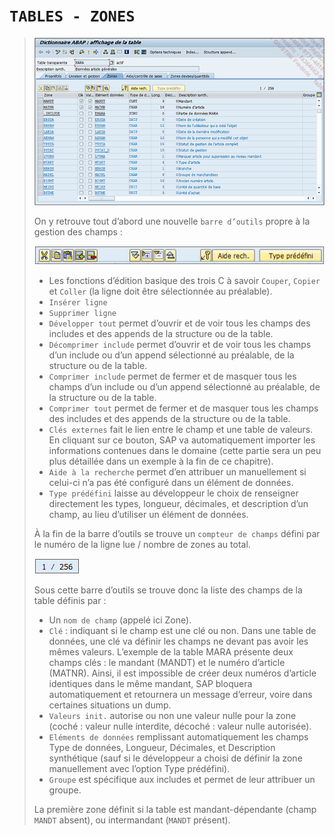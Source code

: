 # **`TABLES - ZONES`**

> ![](../00_Ressources/06_06_01.png)
>
> On y retrouve tout d’abord une nouvelle `barre d’outils` propre à la gestion des champs :
>
> ![](../00_Ressources/06_06_02.png)
>
> - Les fonctions d’édition basique des trois C à savoir `Couper`, `Copier` et `Coller` (la ligne doit être sélectionnée au préalable).
> - `Insérer ligne`
> - `Supprimer ligne `
> - `Développer tout` permet d’ouvrir et de voir tous les champs des includes et des appends de la structure ou de la table.
> - `Décomprimer include` permet d’ouvrir et de voir tous les champs d’un include ou d’un append sélectionné au préalable, de la structure ou de la table.
> - `Comprimer include` permet de fermer et de masquer tous les champs d’un include ou d’un append sélectionné au préalable, de la structure ou de la table.
> - `Comprimer tout` permet de fermer et de masquer tous les champs des includes et des appends de la structure ou de la table.
> - `Clés externes` fait le lien entre le champ et une table de valeurs. En cliquant sur ce bouton, SAP va automatiquement importer les informations contenues dans le domaine (cette partie sera un peu plus détaillée dans un exemple à la fin de ce chapitre).
> - `Aide à la recherche` permet d’en attribuer un manuellement si celui-ci n’a pas été configuré dans un élément de données.
> - `Type prédéfini` laisse au développeur le choix de renseigner directement les types, longueur, décimales, et description d’un champ, au lieu d’utiliser un élément de données.
>
> À la fin de la barre d’outils se trouve un `compteur de champs` défini par le numéro de la ligne lue / nombre de zones au total.
>
> ![](../00_Ressources/06_06_03.png)
>
> Sous cette barre d’outils se trouve donc la liste des champs de la table définis par :
>
> - Un `nom de champ` (appelé ici Zone).
> - `Clé` : indiquant si le champ est une clé ou non. Dans une table de données, une clé va définir les champs ne devant pas avoir les mêmes valeurs. L’exemple de la table MARA présente deux champs clés : le mandant (MANDT) et le numéro d’article (MATNR). Ainsi, il est impossible de créer deux numéros d’article identiques dans le même mandant, SAP bloquera automatiquement et retournera un message d’erreur, voire dans certaines situations un dump.
> - `Valeurs init.` autorise ou non une valeur nulle pour la zone (coché : valeur nulle interdite, décoché : valeur nulle autorisée).
> - `Eléments de données` remplissant automatiquement les champs Type de données, Longueur, Décimales, et Description synthétique (sauf si le développeur a choisi de définir la zone manuellement avec l’option Type prédéfini).
> - `Groupe` est spécifique aux includes et permet de leur attribuer un groupe.
>
> La première zone définit si la table est mandant-dépendante (champ `MANDT` absent), ou intermandant (`MANDT` présent).
